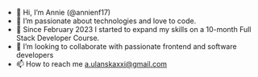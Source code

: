 - 👋 Hi, I’m Annie (@annienf17)
- 👀 I’m passionate about technologies and love to code.
- 🌱 Since February 2023 I started to expand my skills on a 10-month Full Stack Developer Course.
- 💞️ I’m looking to collaborate with passionate frontend and software developers
- 📫 How to reach me a.ulanskaxxi@gmail.com

<!---
annienf17/annienf17 is a ✨ special ✨ repository because its `README.md` (this file) appears on your GitHub profile.
You can click the Preview link to take a look at your changes.
--->

